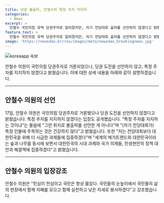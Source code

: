 ```yaml
---
title: 당권 불출마, 안철수의 특정 주자 미지지
categories:
  - News
excerpt: >
  안철수 국민의힘 유력 당권주자로 알려졌지만, 차기 전당대회 출마를 선언하지 않겠다고 밝혔다. 어떤 특정 주자를 지지하지 않을 것이라며, 국가 과제와 정책에 더 집중할 것이라고 전했다. 국민의 목소리를 수용하고 현장에서 정책을 실천해 국민에게 봉사할 계획이라고 강조했다.
feature_text: >
  안철수 국민의힘 유력 당권주자로 알려졌지만, 차기 전당대회 출마를 선언하지 않겠다고 밝혔다. 어떤 특정 주자를 지지하지 않을 것이라며, 국가 과제와 정책에 더 집중할 것이라고 전했다. 국민의 목소리를 수용하고 현장에서 정책을 실천해 국민에게 봉사할 계획이라고 강조했다.
image: 'https://newsdao.kr/res/images/meta/newsdao_breakingnews.jpg'
---
```


<p><img src="https://newsdao.kr/res/images/meta/newsdao_breakingnews.jpg" alt="koreaapp 속보" /></p>

<p>안철수 의원이 국민의힘 당권주자로 거론되었으나, 당권 도전을 선언하지 않고, 특정 주자를 지지하지 않겠다고 밝혔습니다. 이에 대한 상세 내용을 아래와 같이 설명하겠습니다.</p>

<hr />

<h2 data-ke-size="size26">안철수 의원의 선언</h2>

<p data-ke-size="size16">17일, 안철수 의원은 국민의힘 당권주자로 거론됐으나 당권 도전을 선언하지 않겠다고 밝혔습니다. 특정 주자를 지지하지 않겠다는 입장도 공개했습니다. "특정 주자를 지지하는 것이냐"는 물음에 "그런 취지로 불출마를 선언한 게 아니다"며 "(차기 전당대회가) 특정 인물에 주목하는 것은 건강하지 않다"고 밝혔습니다. 또한 "저는 전당대회보다 대한민국을 위해 더 시급한 과제들에 집중하겠다"며 "세계의 메가트렌드와 대한민국이라는 숲과 나무를 동시에 보면서 대한민국의 시대 과제와 국가 의제들, 민생현안의 정책 대안과 해결책에 집중하겠다"고 밝혔습니다.</p>

<hr />

<h2 data-ke-size="size26">안철수 의원의 입장강조</h2>

<p data-ke-size="size16">안철수 의원은 "민심이 천심이고 국민은 항상 옳았다. 국민들의 눈높이에서 국민들의 삶의 현장에서 함께 지혜를 모으고 함께 실천하고 낮은 자세로 봉사하겠다"고 강조했습니다.</p>


